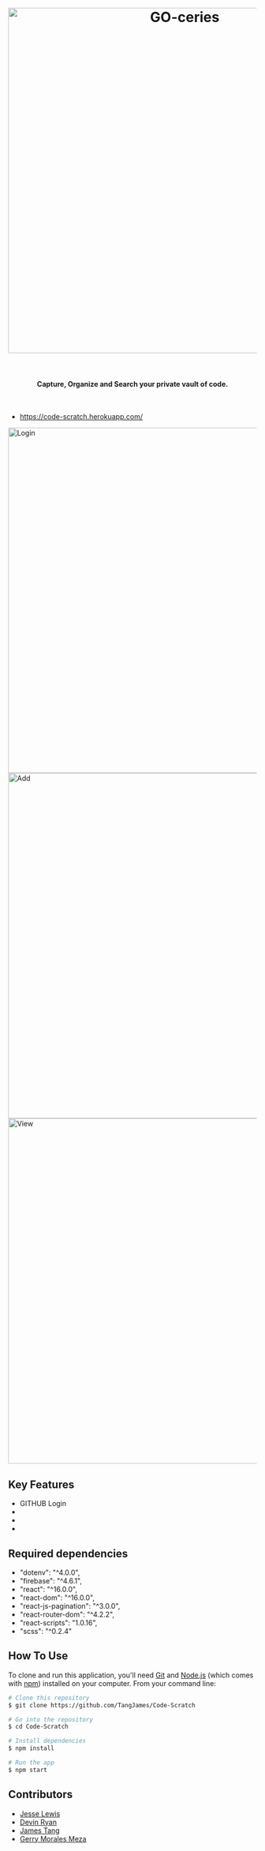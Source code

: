 
<h1 align="center">
  <br>
  <a href="https://code-scratch.herokuapp.com/"><img src="https://i.imgur.com/jstu8sO.png" alt="GO-ceries" width="700"></a>
  <br>

  <br>
</h1>

<h4 align="center"> Capture, Organize and Search your private vault of code. </h4>

  </a>
</p>
<br>


- https://code-scratch.herokuapp.com/

<a><img src="https://i.imgur.com/w5DQOwg.png" alt="Login" width="700"></a>
<a><img src="https://i.imgur.com/GQQvn0T.png" alt="Add" width="700"></a>
<a><img src="https://i.imgur.com/Za3bSKc.png" alt="View" width="700"></a>


## Key Features

* GITHUB Login
* 
* 
* 

## Required dependencies

- "dotenv": "^4.0.0",
- "firebase": "^4.6.1",
- "react": "^16.0.0",
- "react-dom": "^16.0.0",
- "react-js-pagination": "^3.0.0",
- "react-router-dom": "^4.2.2",
- "react-scripts": "1.0.16",
- "scss": "^0.2.4"


## How To Use

To clone and run this application, you'll need [Git](https://git-scm.com) and [Node.js](https://nodejs.org/en/download/) (which comes with [npm](http://npmjs.com)) installed on your computer. From your command line:

```bash
# Clone this repository
$ git clone https://github.com/TangJames/Code-Scratch

# Go into the repository
$ cd Code-Scratch

# Install dependencies
$ npm install

# Run the app
$ npm start
```

## Contributors
- <a href="https://github.com/Lazercat">Jesse Lewis</a>
- <a href="https://github.com/dev-ry">Devin Ryan</a>
- <a href="https://github.com/tangjames">James Tang</a>
- <a href="https://github.com/sleeptightiger">Gerry Morales Meza</a>

